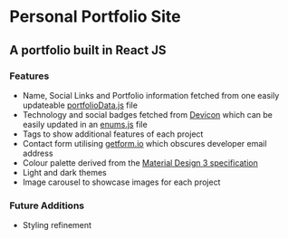 # Personal Portfolio Site

## A portfolio built in React JS

### Features

- Name, Social Links and Portfolio information fetched from one easily updateable [portfolioData.js](https://github.com/peter-hinch/personal-portfolio/blob/main/src/portfolioData.js) file
- Technology and social badges fetched from [Devicon](https://devicon.dev/) which can be easily updated in an [enums.js](https://github.com/peter-hinch/personal-portfolio/blob/main/src/enums.js) file
- Tags to show additional features of each project
- Contact form utilising [getform.io](https://getform.io/) which obscures developer email address
- Colour palette derived from the [Material Design 3 specification](https://m3.material.io/styles/color/the-color-system/key-colors-tones)
- Light and dark themes
- Image carousel to showcase images for each project

### Future Additions

- Styling refinement
